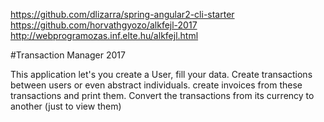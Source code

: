 https://github.com/dlizarra/spring-angular2-cli-starter
https://github.com/horvathgyozo/alkfejl-2017
http://webprogramozas.inf.elte.hu/alkfejl.html


#Transaction Manager 2017

This application let's you create a User, fill your data.
Create transactions between users or even abstract individuals.
create invoices from these transactions and print them.
Convert the transactions from its currency to another (just to view them)
